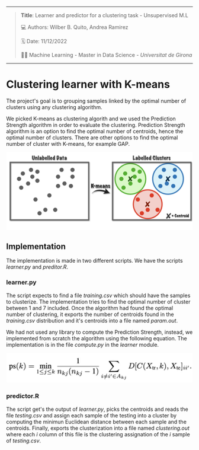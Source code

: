 ---
> **Title**: Learner and predictor for a clustering task - Unsupervised M.L
>
> 💻 Authors: Wilber B. Quito, Andrea Ramirez
>
> 🗓️ Date: 11/12/2022
>
> ✍🏼 Machine Learning - Master in Data Science - *Universitat de Girona*
___

# Clustering learner with K-means

The project's goal is to grouping samples linked by the optimal number of clusters using any clustering algorithm.

We picked K-means as clustering algorith and we used the Prediction Strength algorithm in order to evaluate the clustering. Prediction Strength algorithm is an option to find the optimal number of centroids, hence the optimal number of clusters. There are other options to find the optimal number of cluster with K-means, for example GAP.

![Clustering](./img/portada.png)

## Implementation

The implementation is made in two different scripts. We have the scripts *learner.py* and *preditor.R*.

### learner.py

The script expects to find a file *training.csv* which should have the samples to clusterize. The implementation tries to find the optimal number of cluster between 1 and 7 included. Once the algorithm had found the optimal number of clustering, it exports the number of centroids found in the *training.csv* distribution and it's centroids into a file named *param.out*.  

We had not used any library to compute the Prediction Strength, instead, we implemented from scratch the algorithm using the following equation. The implementation is in the file *compute.py* in the *learner* module.

![Prediction Strength](./img/ps-equation.png)

### predictor.R

The script get's the output of *learner.py*, picks the centroids and reads the file *testing.csv* and assign each sample of the testing into a cluster by computing the minimun Euclidean distance between each sample and the centroids. Finally, exports the clusterization into a file named *clustering.out* where each *i* column of this file is the clustering assignation of the *i* sample of *testing.csv*.
